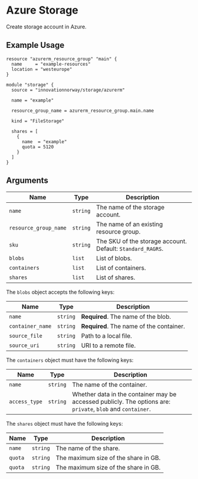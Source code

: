 # Azure Storage

Create storage account in Azure.

## Example Usage

```hcl
resource "azurerm_resource_group" "main" {
  name     = "example-resources"
  location = "westeurope"
}

module "storage" {
  source = "innovationnorway/storage/azurerm"

  name = "example"

  resource_group_name = azurerm_resource_group.main.name

  kind = "FileStorage"

  shares = [
    {
      name  = "example"
      quota = 5120
    }
  ]
}
```

## Arguments

| Name | Type | Description |
| --- | --- | --- |
| `name` | `string` | The name of the storage account. |
| `resource_group_name` | `string` | The name of an existing resource group. |
| `sku` | `string` | The SKU of the storage account. Default: `Standard_RAGRS`. |
| `blobs` | `list` | List of blobs. |
| `containers` | `list` | List of containers. |
| `shares` | `list` | List of shares. |

The `blobs` object accepts the following keys:

| Name | Type | Description |
| --- | --- | --- |
| `name` | `string` | **Required**. The name of the blob. |
| `container_name` | `string` | **Required**. The name of the container. |
| `source_file` | `string` | Path to a local file. |
| `source_uri` | `string` | URI to a remote file. |

The `containers` object must have the following keys:

| Name | Type | Description |
| --- | --- | --- |
| `name` | `string` | The name of the container. |
| `access_type` | `string` | Whether data in the container may be accessed publicly. The options are: `private`, `blob` and `container`. |

The `shares` object must have the following keys:

| Name | Type | Description |
| --- | --- | --- |
| `name` | `string` | The name of the share. |
| `quota` | `string` | The maximum size of the share in GB. |
| `quota` | `string` | The maximum size of the share in GB. |
